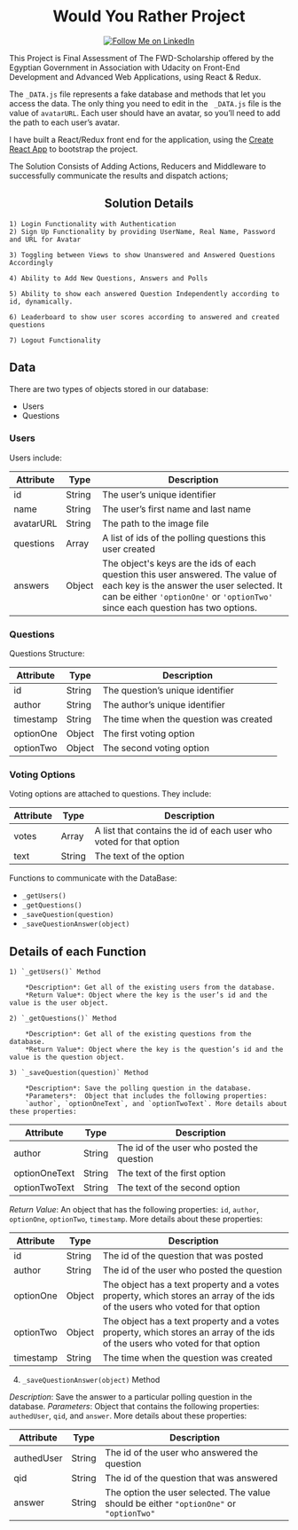 <h1 style=text-align:center>Would You Rather Project</h1>
                            
<div style=text-align:center>                          
<a href="https://www.linkedin.com/in/mamdouh-morad/">
    <img alt="Follow Me on LinkedIn" src="https://img.shields.io/badge/LinkedIn-0077B5?style=for-the-badge&logo=linkedin&logoColor=white">
</a>
 </div>                           

This Project is Final Assessment of The FWD-Scholarship offered by the Egyptian Government in Association with Udacity on Front-End Development and Advanced Web Applications, using React & Redux.

The `_DATA.js` file represents a fake database and methods that let you access the data. The only thing you need to edit in the ` _DATA.js` file is the value of `avatarURL`. Each user should have an avatar, so you’ll need to add the path to each user’s avatar.

I have built a React/Redux front end for the application, using the [Create React App](https://github.com/facebook/create-react-app) to bootstrap the project.

The Solution Consists of Adding Actions, Reducers and Middleware to successfully communicate the results and dispatch actions;

<h2 style=text-align:center>Solution Details </h2>

```
1) Login Functionality with Authentication
2) Sign Up Functionality by providing UserName, Real Name, Password and URL for Avatar

3) Toggling between Views to show Unanswered and Answered Questions Accordingly 

4) Ability to Add New Questions, Answers and Polls

5) Ability to show each answered Question Independently according to id, dynamically. 

6) Leaderboard to show user scores according to answered and created questions

7) Logout Functionality
```

## Data

There are two types of objects stored in our database:

* Users
* Questions

### Users

Users include:

| Attribute    | Type             | Description           |
|-----------------|------------------|-------------------         |
| id                 | String           | The user’s unique identifier |
| name          | String           | The user’s first name  and last name     |
| avatarURL  | String           | The path to the image file |
| questions | Array | A list of ids of the polling questions this user created|
| answers      | Object         |  The object's keys are the ids of each question this user answered. The value of each key is the answer the user selected. It can be either `'optionOne'` or `'optionTwo'` since each question has two options.

### Questions

Questions Structure:

| Attribute | Type | Description |
|-----------------|------------------|-------------------|
| id                  | String | The question’s unique identifier |
| author        | String | The author’s unique identifier |
| timestamp | String | The time when the question was created|
| optionOne | Object | The first voting option|
| optionTwo | Object | The second voting option|

### Voting Options

Voting options are attached to questions. They include:

| Attribute | Type | Description |
|-----------------|------------------|-------------------|
| votes             | Array | A list that contains the id of each user who voted for that option|
| text                | String | The text of the option |

Functions to communicate with the DataBase:

* `_getUsers()`
* `_getQuestions()`
* `_saveQuestion(question)`
* `_saveQuestionAnswer(object)`

## Details of each Function

    1) `_getUsers()` Method

        *Description*: Get all of the existing users from the database.  
        *Return Value*: Object where the key is the user’s id and the value is the user object.

    2) `_getQuestions()` Method

        *Description*: Get all of the existing questions from the database. 
        *Return Value*: Object where the key is the question’s id and the  value is the question object.

    3) `_saveQuestion(question)` Method

        *Description*: Save the polling question in the database.  
        *Parameters*:  Object that includes the following properties:   
        `author`, `optionOneText`, and `optionTwoText`. More details about  these properties:

| Attribute | Type | Description |
|-----------------|------------------|-------------------|
| author | String | The id of the user who posted the question|
| optionOneText| String | The text of the first option |
| optionTwoText | String | The text of the second option |

*Return Value*:  An object that has the following properties: `id`, `author`, `optionOne`, `optionTwo`, `timestamp`. More details about these properties:

| Attribute | Type | Description |
|-----------------|------------------|-------------------|
| id | String | The id of the question that was posted|
| author | String | The id of the user who posted the question|
| optionOne | Object | The object has a text property and a votes property, which stores an array of the ids of the users who voted for that option|
| optionTwo | Object | The object has a text property and a votes property, which stores an array of the ids of the users who voted for that option|
|timestamp|String | The time when the question was created|

4) `_saveQuestionAnswer(object)` Method

*Description*: Save the answer to a particular polling question in the database.
*Parameters*: Object that contains the following properties: `authedUser`, `qid`, and `answer`. More details about these properties:

| Attribute | Type | Description |
|-----------------|------------------|-------------------|
| authedUser | String | The id of the user who answered the question|
| qid | String | The id of the question that was answered|
| answer | String | The option the user selected. The value should be either `"optionOne"` or `"optionTwo"`|

